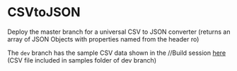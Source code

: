 # CSVtoJSON

Deploy the master branch for a universal CSV to JSON converter (returns an array of JSON Objects with properties named from the header ro)

The `dev` branch has the sample CSV data shown in the //Build session [here](https://channel9.msdn.com/Events/Build/2016/P462) (CSV file included in samples folder of dev branch)
